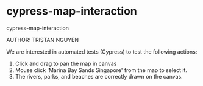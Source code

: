 # cypress-map-interaction
cypress-map-interaction

AUTHOR: TRISTAN NGUYEN

We are interested in automated tests (Cypress) to test the following actions:

1. Click and drag to pan the map in canvas
2. Mouse click 'Marina Bay Sands Singapore' from the map to select it.
3. The rivers, parks, and beaches are correctly drawn on the canvas.
